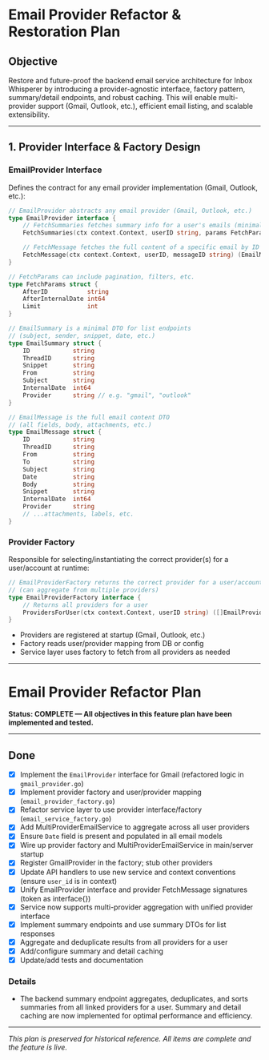 # Email Provider Refactor & Restoration Plan

## Objective
Restore and future-proof the backend email service architecture for Inbox Whisperer by introducing a provider-agnostic interface, factory pattern, summary/detail endpoints, and robust caching. This will enable multi-provider support (Gmail, Outlook, etc.), efficient email listing, and scalable extensibility.

---

## 1. Provider Interface & Factory Design

### EmailProvider Interface
Defines the contract for any email provider implementation (Gmail, Outlook, etc.):

```go
// EmailProvider abstracts any email provider (Gmail, Outlook, etc.)
type EmailProvider interface {
    // FetchSummaries fetches summary info for a user's emails (minimal fields, paginated)
    FetchSummaries(ctx context.Context, userID string, params FetchParams) ([]EmailSummary, error)

    // FetchMessage fetches the full content of a specific email by ID
    FetchMessage(ctx context.Context, userID, messageID string) (EmailMessage, error)
}

// FetchParams can include pagination, filters, etc.
type FetchParams struct {
    AfterID           string
    AfterInternalDate int64
    Limit             int
}

// EmailSummary is a minimal DTO for list endpoints
// (subject, sender, snippet, date, etc.)
type EmailSummary struct {
    ID            string
    ThreadID      string
    Snippet       string
    From          string
    Subject       string
    InternalDate  int64
    Provider      string // e.g. "gmail", "outlook"
}

// EmailMessage is the full email content DTO
// (all fields, body, attachments, etc.)
type EmailMessage struct {
    ID            string
    ThreadID      string
    From          string
    To            string
    Subject       string
    Date          string
    Body          string
    Snippet       string
    InternalDate  int64
    Provider      string
    // ...attachments, labels, etc.
}
```

### Provider Factory
Responsible for selecting/instantiating the correct provider(s) for a user/account at runtime:

```go
// EmailProviderFactory returns the correct provider for a user/account
// (can aggregate from multiple providers)
type EmailProviderFactory interface {
    // Returns all providers for a user
    ProvidersForUser(ctx context.Context, userID string) ([]EmailProvider, error)
}
```

- Providers are registered at startup (Gmail, Outlook, etc.)
- Factory reads user/provider mapping from DB or config
- Service layer uses factory to fetch from all providers as needed

---

# Email Provider Refactor Plan

**Status: COMPLETE — All objectives in this feature plan have been implemented and tested.**

---

## Done
- [x] Implement the `EmailProvider` interface for Gmail (refactored logic in `gmail_provider.go`)
- [x] Implement provider factory and user/provider mapping (`email_provider_factory.go`)
- [x] Refactor service layer to use provider interface/factory (`email_service_factory.go`)
- [x] Add MultiProviderEmailService to aggregate across all user providers
- [x] Ensure `Date` field is present and populated in all email models
- [x] Wire up provider factory and MultiProviderEmailService in main/server startup
- [x] Register GmailProvider in the factory; stub other providers
- [x] Update API handlers to use new service and context conventions (ensure `user_id` is in context)
- [x] Unify EmailProvider interface and provider FetchMessage signatures (token as interface{})
- [x] Service now supports multi-provider aggregation with unified provider interface
- [x] Implement summary endpoints and use summary DTOs for list responses
- [x] Aggregate and deduplicate results from all providers for a user
- [x] Add/configure summary and detail caching
- [x] Update/add tests and documentation

### Details
- The backend summary endpoint aggregates, deduplicates, and sorts summaries from all linked providers for a user. Summary and detail caching are now implemented for optimal performance and efficiency.

---

*This plan is preserved for historical reference. All items are complete and the feature is live.*

